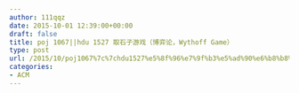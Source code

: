 ```yaml
---
author: 111qqz
date: 2015-10-01 12:39:00+00:00
draft: false
title: poj 1067||hdu 1527 取石子游戏（博弈论，Wythoff Game）
type: post
url: /2015/10/poj1067%7c%7chdu1527%e5%8f%96%e7%9f%b3%e5%ad%90%e6%b8%b8%e6%88%8f%ef%bc%88%e5%8d%9a%e5%bc%88%e8%ae%ba%ef%bc%8cwythoffgame%ef%bc%89/
categories:
- ACM
---
```


